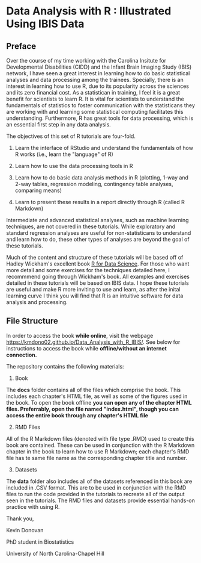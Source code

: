 # Data Analysis with R : Illustrated Using IBIS Data
## Preface

Over the course of my time working with the Carolina Insitute for Developmental Disabilities (CIDD) and the Infant Brain Imaging Study (IBIS) network, I have seen a great interest in learning how to do basic statistical analyses and data processing among the trainees.  Specially, there is an interest in learning how to use R, due to its popularity across the sciences and its zero financial cost.  As a statistican in training, I feel it is a great benefit for scientists to learn R.  It is vital for scientists to understand the fundamentals of statistics to foster communication with the statisticans they are working with and learning some statistical computing facilitates this understanding.  Furthermore, R has great tools for data processing, which is an essential first step in any data analysis.  

The objectives of this set of R tutorials are four-fold.

1.  Learn the interface of RStudio and understand the fundamentals of how R works (i.e., learn the "language" of R)

2.  Learn how to use the data processing tools in R

3.  Learn how to do basic data analysis methods in R (plotting, 1-way and 2-way tables, regression modeling, contingency table analyses, comparing means) 

4.  Learn to present these results in a report directly through R (called R Markdown)

Intermediate and advanced statistical analyses, such as machine learning techniques, are not covered in these tutorials.  While exploratory and standard regression analyses are useful for non-statisticans to understand and learn how to do, these other types of analyses are beyond the goal of these tutorials.

Much of the content and structure of these tutorials will be based off of Hadley Wickham's excellent book [R for Data Science](https://r4ds.had.co.nz/).  For those who want more detail and some exercises for the techniques detailed here, I recommmend going through Wickham's book.  All examples and exercises detailed in these tutorials will be based on IBIS data.  I hope these tutorials are useful and make R more inviting to use and learn, as after the inital learning curve I think you will find that R is an intuitive software for data analysis and processing.

## File Structure
In order to access the book **while online**, visit the webpage https://kmdono02.github.io/Data_Analysis_with_R_IBIS/.  See below for instructions to access the book while **offline/without an internet connection.**

The repository contains the following materials:

1) Book

The **docs** folder contains all of the files which comprise the book.  This includes each chapter's HTML file, as well as some of the figures used in the book.  To open the book offline **you can open any of the chapter HTML files.  Preferrably, open the file named "index.html", though you can access the entire book through any chapter's HTML file**

2) RMD Files

All of the R Markdown files (denoted with file type .RMD) used to create this book are contained.  These can be used in conjunction with the R Markdown chapter in the book to learn how to use R Markdown; each chapter's RMD file has te same file name as the corresponding chapter title and number.  

3) Datasets

The **data** folder also includes all of the datasets referenced in this book are included in .CSV format.  This are to be used in conjunction with the RMD files to run the code provided in the tutorials to recreate all of the output seen in the tutorials.  The RMD files and datasets provide essential hands-on practice with using R.

Thank you,

Kevin Donovan

PhD student in Biostatistics

University of North Carolina-Chapel Hill
